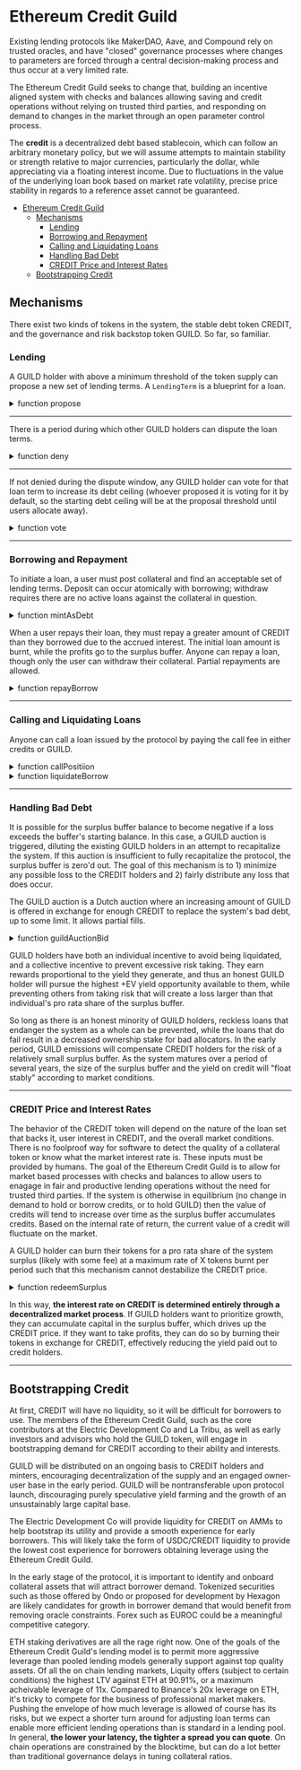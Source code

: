 # Ethereum Credit Guild

Existing lending protocols like MakerDAO, Aave, and Compound rely on trusted oracles, and have "closed" governance processes where changes to parameters are forced through a central decision-making process and thus occur at a very limited rate.

The Ethereum Credit Guild seeks to change that, building an incentive aligned system with checks and balances allowing saving and credit operations without relying on trusted third parties, and responding on demand to changes in the market through an open parameter control process.

The **credit** is a decentralized debt based stablecoin, which can follow an arbitrary monetary policy, but we will assume attempts to maintain stability or strength relative to major currencies, particularly the dollar, while appreciating via a floating interest income. Due to fluctuations in the value of the underlying loan book based on market rate volatility, precise price stability in regards to a reference asset cannot be guaranteed.

- [Ethereum Credit Guild](#ethereum-credit-guild)
  - [Mechanisms](#mechanisms)
    - [Lending](#lending)
    - [Borrowing and Repayment](#borrowing-and-repayment)
    - [Calling and Liquidating Loans](#calling-and-liquidating-loans)
    - [Handling Bad Debt](#handling-bad-debt)
    - [CREDIT Price and Interest Rates](#credit-price-and-interest-rates)
  - [Bootstrapping Credit](#bootstrapping-credit)

## Mechanisms

There exist two kinds of tokens in the system, the stable debt token CREDIT, and the governance and risk backstop token GUILD. So far, so familiar.

### Lending

A GUILD holder with above a minimum threshold of the token supply can propose a new set of lending terms. A `LendingTerm` is a blueprint for a loan.

<details>

<summary> function propose </summary>

```
// propose a new set of lending terms to governance

// require that the caller stakes at least X% of GUILD supply

// inputs:
  * the label to use for this lending term (must not be already used)
  * address of the collateral token
  * number of credits mintable per collateral token
  * interest rate in terms of credits per block
  * the last block in which this term is available
  * call fee in credits
  * auction duration in blocks
  * number of GUILD tokens to stake on the proposal

// stores the terms in a mapping uint256=>LendingTerm

function propose(uint256 termsIndex, address collateral, uint256 maxCreditsPerCollateralToken, uint256 interestRate, uint256 expiry, uint256 callFee, uint256 auctionLength, uint256 votingAmount) {
    require(terms[termsIndex].collateral == address(0)); // check that the term index has not been used
    require(votingAmount >= minQuorum); // minQuorum is a global variable controlled by governance
    // need a mechanism can be used to allow small users to coordinate their votes to meet quorum, keeping it simple for now
    terms[termsIndex].collateral = collateral;
    terms[termsIndex].maxCreditsPerCollateralToken = maxCreditsPerCollateralToken;
    terms[termsIndex].interestRate = interestRate;
    terms[termsIndex].expiry = expiry;
    terms[termsIndex].callFee = callFee;
    terms[termsIndex].auctionLength = auctionLength;

    msg.Sender.transferFrom(GUILD.address, votingAmount);
    terms[termsIndex].stakedBalances += votingAmount;
}

mapping(uint256=>LendingTerm) terms;

struct LendingTerm {
    address collateral; // the collateral token accepted
    uint256 maxCreditsPerCollateralToken; // the liquidation threshold where no call fee need be paid
    uint256 interestRate; // the interest rate per block
    uint256 expiry; // the last block at which this loan is available
    uint256 callFee; // the fee users must pay to call the loan
    uint256 totalDebt; // how many credits are outstanding under these terms
    mapping(address=>uint256) stakedBalances; // how many GUILD tokens have been staked to this lending term per user
}

```

</details>

-------------

There is a period during which other GUILD holders can dispute the loan terms.

<details>

<summary> function deny </summary>

If the loan terms are *denied*, the proposer pays a small fee in GUILD. If not denied, they optimistically become available for GUILD holders to vote for in the debt limit allocation.

```
// inputs:
  * the key to the mapping indicating the set of lending terms to vote against

function deny(uint256 terms) {
    ...
}
```

</details>

-------------

If not denied during the dispute window, any GUILD holder can vote for that loan term to increase its debt ceiling (whoever proposed it is voting for it by default, so the starting debt ceiling will be at the proposal threshold until users allocate away).

<details>

<summary> function vote </summary>

```
// inputs:
  * the key to the mapping indicating the set of lending terms to vote for
  * the amount of GUILD tokens to use for voting

function vote(uint256 terms, uint256 amountToStake) {
    ...
}
```

The global debt ceiling is determined by governance (and may be set at some constant inflation rate, or subjected to other policies). The debt ceiling of a particular loan is determined based on the amount of GUILD staked to it. For example, if the global debt ceiling is 20m credit, a holder of 10% of the GUILD supply can allocate a debt ceiling of 2m CREDIT to lend against rETH.

</details>

-------------

### Borrowing and Repayment

To initiate a loan, a user must post collateral and find an acceptable set of lending terms. Deposit can occur atomically with borrowing; withdraw requires there are no active loans against the collateral in question.

<details>

<summary> function mintAsDebt </summary>

```
// inputs:
  * the key to the mapping indicating the set of lending terms to use
  * the amount of collateral token to use

function mintAsDebt(uint256 terms, uint256 amountCollateralIn, uint256 amountToMint) {
    require(terms[terms].maxCreditsPerCollateralToken * amountCollateralIn > amountToMint);
    msgSender.transferFrom(terms[terms].collateral, amountCollateralIn);
    userPositions[msgSender][terms].collateralBalance += amountCollateralIn;
    userPositions[msgSender][terms].debtBalance += amountToMint;
    CREDIT.mint(msg.Sender, amountToMint);
}

struct userPosition {
    uint256 collateralBalance; 
    uint256 debtBalance;
    uint256 callBlock; // if the position has been called, record the block in which this occured to start the liquidation auction. A value of zero prevents liquidation.
    uint256 caller; // record who calls the loan so they can be reimbursed if the loan was underwater
}
mapping(address=>mapping(uint256=>userPosition )) userPositions; // a mapping of users to their collateral and debt balances per lending term. A user may only have one position per set of lending terms.
```

The user can mint up to the maximum amount allowed by the loan terms, with their collateral locked and unavailable for transfer or use in other loans until the loan is repaid. The protocol checks that the requested mint amount and collateral provided conform to the available terms, and if so, the user can mint CREDIT.

</details>

When a user repays their loan, they must repay a greater amount of CREDIT than they borrowed due to the accrued interest. The initial loan amount is burnt, while the profits go to the surplus buffer. Anyone can repay a loan, though only the user can withdraw their collateral. Partial repayments are allowed.

<details>

<summary> function repayBorrow </summary>

```
function repayBorrow(address user, uint256 terms, uint256 amountToRepay) {
    msgSender.transferFrom(CREDIT.address, amountToRepay);
    require(amountToRepay <= userPositions[user][terms].debtBalance); // you can't repay more than the total debt
    userPositions[user][terms].debtBalance -= amountToRepay; // reduce the position's debt accordingly
    if (userPositions[user][terms].debtBalance == 0 && userPositions[user][terms].callBlock != 0) { // if the user has fully repaid their loan, and the loan was called, make sure that no liquidation can occur by setting the call block and caller addresses to zero values. The borrower recoups the call fee.
        userPositions[user][terms].callBlock = 0;
        uint256 caller = address(0);
    }
}

```

</details>

-------------

### Calling and Liquidating Loans

Anyone can call a loan issued by the protocol by paying the call fee in either credits or GUILD.

<details>

<summary> function callPositiion </summary>

If the position's debt is larger than the `maxCreditsPerCollateralToken` defined in the loan's terms, which can only occur due to accrued interest, the call fee is waived. Otherwise, the call fee is deducted from the borrower's debt and burnt. A liquidation auction occurs to repay as much as possible of the borrower's debt by selling off as little as possible of the collateral position. If the auction reveals the loan to be insolvent, the one who triggered the auction is rewarded by being reimbursed the call fee if one was paid plus a liquidation reward. If the loan was insolvent, any GUILD holders voting for that loan's terms have their balances slashed, and the CREDIT that was lost is deducted from the surplus buffer.

```
// inputs:
   * user to call
   * which loan to call
function callPosition(address user, uint256 terms) {
    require(userPositions[user][terms].debtBalance > 0); // user must have an active loan to call
    if(userPositions[user][terms].debtBalance < terms.maxCreditsPerCollateralToken){
        msgSender.transferFrom(CREDIT.address, terms[terms].callFee); // claim the call fee from the caller if the loan is not underwater according to the issuance terms
    } 
    userPositions[user].callDate = block.number; // mark the position as called, allowing the liquidation module to act on it
    userPositions[user].caller = msgSender; // record who called the loan so they can be reimbursed if the auction reveals it is underwater and slashing occurs
}

```

</details>

<details>

<summary> function liquidateBorrow </summary>

The liquidation auction is a Dutch auction where a gradually larger portion of the borrower's collateral is offered in exchange for repaying their debt. If the borrower's entire collateral is not enough to pay their debt, a partial payment is accepted.

Consider an asset with a liquidation duration of ten minutes. The moment the loan is called, 1% of the collateral is offered for auction. By five minutes, 50% is offered. By ten minutes, all the collateral is offered. By fifteen minutes, the protocol will accept repayment of only half the debt in exchange for the full collateral position, and so on.

```
// inputs:
    * user to liquidate
    * which loan to liquidate
    * amount of collateral the liquidator wants
function liquidateBorrow(address user, uint256 terms, uint256 bid, uint256 ask) {
    // check if the bid is valid based on the loan terms and how long has passed since the loan was called
    // if the bid is valid, pull CREDIT from the caller equal to the bid, and remit to them the requested amount of the collateral token
    // if the bid is less than the borrower's full debt, the surplus buffer must be reduced accordingly
    // if the surplus buffer is marked down to a negative value, a GUILD auction is triggered
    auctionStartBlock = block.number;
}

uint256 auctionStartBlock = 0; // the start block for a guild auction. A zero value indicates there is no active auction.

```

</details>

-------------

### Handling Bad Debt

It is possible for the surplus buffer balance to become negative if a loss exceeds the buffer's starting balance. In this case, a GUILD auction is triggered, diluting the existing GUILD holders in an attempt to recapitalize the system. If this auction is insufficient to fully recapitalize the protocol, the surplus buffer is zero'd out. The goal of this mechanism is to 1) minimize any possible loss to the CREDIT holders and 2) fairly distribute any loss that does occur.

The GUILD auction is a Dutch auction where an increasing amount of GUILD is offered in exchange for enough CREDIT to replace the system's bad debt, up to some limit. It allows partial fills.

<details>

<summary> function guildAuctionBid </summary>

```
function guildAuctionBid(uint256 bidAmount) {

    // pull bidAmount of CREDIT from the user
    msgSender.transferFrom(CREDIT.address, bidAmount);
    // based on the current auction price, remit GUILD to the user
    // use this credit to reduce the surplus buffer's bad debt
    require(
        // check that surplus buffer size is not above a limit, so excess dilution does not occur
    );
    // once the bad debt is 0 or more, the auction is concluded
    if {
        // check whether the surplus buffer is >=0
        // if so, then
        auctionStartBlock = 0;
    }
}
```

</details>

GUILD holders have both an individual incentive to avoid being liquidated, and a collective incentive to prevent excessive risk taking. They earn rewards proportional to the yield they generate, and thus an honest GUILD holder will pursue the highest +EV yield opportunity available to them, while preventing others from taking risk that will create a loss larger than that individual's pro rata share of the surplus buffer.

So long as there is an honest minority of GUILD holders, reckless loans that endanger the system as a whole can be prevented, while the loans that do fail result in a decreased ownership stake for bad allocators. In the early period, GUILD emissions will compensate CREDIT holders for the risk of a relatively small surplus buffer. As the system matures over a period of several years, the size of the surplus buffer and the yield on credit will "float stably" according to market conditions.

-------------

### CREDIT Price and Interest Rates

The behavior of the CREDIT token will depend on the nature of the loan set that backs it, user interest in CREDIT, and the overall market conditions. There is no foolproof way for software to detect the quality of a collateral token or know what the market interest rate is. These inputs must be provided by humans. The goal of the Ethereum Credit Guild is to allow for market based processes with checks and balances to allow users to enagage in fair and productive lending operations without the need for trusted third parties. If the system is otherwise in equilibrium (no change in demand to hold or borrow credits, or to hold GUILD) then the value of credits will tend to increase over time as the surplus buffer accumulates credits. Based on the internal rate of return, the current value of a credit will fluctuate on the market.

A GUILD holder can burn their tokens for a pro rata share of the system surplus (likely with some fee) at a maximum rate of X tokens burnt per period such that this mechanism cannot destabilize the CREDIT price.

<details>

<summary> function redeemSurplus </summary>

```

function redeemSurplus(uint256 guildToRedeem) {
    msgSender.transferFrom(GUILD.address, guildToRedeem);
    // todo check the current price per GUILD, must be manipulation resistant value
    require(surplusAvailableToRedeem >= guildToRedeem * getGUILDPrice());
    surplusAvailableToRedeem -= guildToRedeem * getGUILDPrice();
    CREDIT.transfer(msgSender, guildToRedeem * getGUILDPrice());
}

uint256 surplusAvailableToRedeem; // keep track of how much surplus is currently available for redemption, capped at X% of the CREDIT supply

uint256 lastSurplusRefill; // keep track of when the redemption buffer was last refilled

function refillRedemptionBuffer() {
    require (block.number - lastSurplusRefill > ???); // set some maximum update frequency
    lastSurplusRefill = block.number; // update the last refill block record
    surplusAvailableToRedeem = ???; // refill the buffer to the maximum
}

```

</details>

In this way, **the interest rate on CREDIT is determined entirely through a decentralized market process**. If GUILD holders want to prioritize growth, they can accumulate capital in the surplus buffer, which drives up the CREDIT price. If they want to take profits, they can do so by burning their tokens in exchange for CREDIT, effectively reducing the yield paid out to credit holders.

-------------

## Bootstrapping Credit

At first, CREDIT will have no liquidity, so it will be difficult for borrowers to use. The members of the Ethereum Credit Guild, such as the core contributors at the Electric Development Co and La Tribu, as well as early investors and advisors who hold the GUILD token, will engage in bootstrapping demand for CREDIT according to their ability and interests.

GUILD will be distributed on an ongoing basis to CREDIT holders and minters, encouraging decentralization of the supply and an engaged owner-user base in the early period. GUILD will be nontransferable upon protocol launch, discouraging purely speculative yield farming and the growth of an unsustainably large capital base.

The Electric Development Co will provide liquidity for CREDIT on AMMs to help bootstrap its utility and provide a smooth experience for early borrowers. This will likely take the form of USDC/CREDIT liquidity to provide the lowest cost experience for borrowers obtaining leverage using the Ethereum Credit Guild.

In the early stage of the protocol, it is important to identify and onboard collateral assets that will attract borrower demand. Tokenized securities such as those offered by Ondo or proposed for development by Hexagon are likely candidates for growth in borrower demand that would benefit from removing oracle constraints. Forex such as EUROC could be a meaningful competitive category.

ETH staking derivatives are all the rage right now. One of the goals of the Ethereum Credit Guild's lending model is to permit more aggressive leverage than pooled lending models generally support against top quality assets. Of all the on chain lending markets, Liquity offers (subject to certain conditions) the highest LTV against ETH at 90.91%, or a maximum acheivable leverage of 11x. Compared to Binance's 20x leverage on ETH, it's tricky to compete for the business of professional market makers. Pushing the envelope of how much leverage is allowed of course has its risks, but we expect a shorter turn around for adjusting loan terms can enable more efficient lending operations than is standard in a lending pool. In general, **the lower your latency, the tighter a spread you can quote**. On chain operations are constrained by the blocktime, but can do a lot better than traditional governance delays in tuning collateral ratios.

